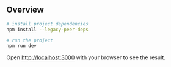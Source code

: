## Overview

```bash
# install project dependencies
npm install --legacy-peer-deps

# run the project
npm run dev 
```

Open [http://localhost:3000](http://localhost:3000) with your browser to see the result.
